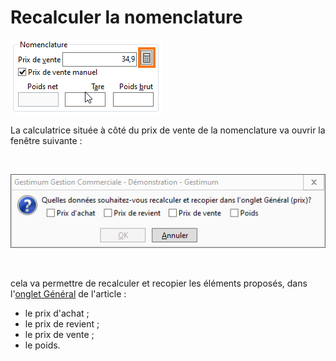 # Recalculer la nomenclature

![](reclacul_nomenclature1.png)


La calculatrice située à côté du prix de vente de la nomenclature va 
 ouvrir la fenêtre suivante :


 


![](reclacul_nomenclature2.png)


 


cela va permettre de recalculer et recopier les éléments proposés, dans 
 l'[onglet Général](../OngletGeneral/ArticleOngletGeneral.md) 
 de l'article :


* le prix d'achat ;
* le prix de revient ;
* le prix de vente ;
* le poids.


 


